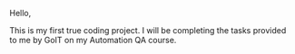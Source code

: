 Hello,

This is my first true coding project. I will be completing the tasks provided to me by GoIT on my Automation QA course.
